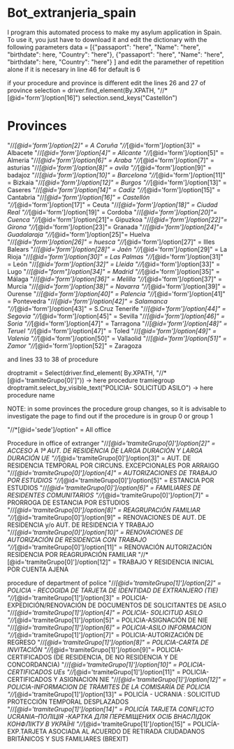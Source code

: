 # Bot_extranjeria_spain

I program this automated process to make my asylum application in Spain.
To use it, you just have to download it and edit the dictionary with the following parameters
data = [{"passaport": "here", "Name": "here", "birthdate": here, "Country": "here"},
        {"passaport": "here", "Name": "here", "birthdate": here, "Country": "here"}
         ]
  and edit the paramether of repetition alone if it is necesary in line 46 for default is 6
  
if your procedure and province  is  different edit the lines
26 and 27 of province 
selection = driver.find_element(By.XPATH, "//*[@id='form']/option[16]") 
selection.send_keys("Castellón")

# Provinces
"//*[@id='form']/option[2]" = A Coruña
"//*[@id='form']/option[3]" = Albacete
"//*[@id='form']/option[4]" = Alicante
"//*[@id='form']/option[5]" = Almeria
"//*[@id='form']/option[6]" = Araba
"//*[@id='form']/option[7]" = asturias
"//*[@id='form']/option[8]" = avila
"//*[@id='form']/option[9]" =  badajoz
"//*[@id='form']/option[10]" = Barcelona
"//*[@id='form']/option[11]" = Bizkaia
"//*[@id='form']/option[12]" = Burgos
"//*[@id='form']/option[13]" = Caseres
"//*[@id='form']/option[14]" = Cadiz
"//*[@id='form']/option[15]" = Cantabria
"//*[@id='form']/option[16]" = Castellón
"//*[@id='form']/option[17]" = Ceuta
"//*[@id='form']/option[18]" = Ciudad Real
"//*[@id='form']/option[19]" = Cordoba
"//*[@id='form']/option[20]"=  Cuenca
"//*[@id='form']/option[21]"=  Gipuzkoa
"//*[@id='form']/option[22]"= Girona
"//*[@id='form']/option[23]"= Granada
"//*[@id='form']/option[24]"= Guadalaraja
"//*[@id='form']/option[25]"= Huelva
"//*[@id='form']/option[26]" = huesca
"//*[@id='form']/option[27]" = Illes Balears
"//*[@id='form']/option[28]" = Jaén
"//*[@id='form']/option[29]" = La Rioja
"//*[@id='form']/option[30]" = Las Palmas
"//*[@id='form']/option[31]" = León
"//*[@id='form']/option[32]" = Lleida
"//*[@id='form']/option[33]" = Lugo
"//*[@id="form"]/option[34]" = Madrid
"//*[@id='form']/option[35]" = Málaga
"//*[@id='form']/option[36]" = Melilla
"//*[@id='form']/option[37]" = Murcia
"//*[@id='form']/option[38]" = Navarra
"//*[@id='form']/option[39]" = Ourense
"//*[@id='form']/option[40]" = Palencia
"//*[@id='form']/option[41]" = Pontevedra
"//*[@id='form']/option[42]" = Salamanca
"//*[@id='form']/option[43]" = S.Cruz Tenerife
"//*[@id='form']/option[44]" = Segovia
"//*[@id='form']/option[45]" = Sevilla
"//*[@id='form']/option[46]" = Soria
"//*[@id='form']/option[47]" = Tarragona
"//*[@id='form']/option[48]" = Teruel
"//*[@id='form']/option[47]" = Toled
"//*[@id='form']/option[49]" = Valenia
"//*[@id='form']/option[50]" = Vallaolid
"//*[@id='form']/option[51]" = Zamor
"//*[@id='form']/option[52]" = Zaragoza

and lines 
33 to 38 of procedure

droptramit = Select(driver.find_element(
    By.XPATH, "//*[@id='tramiteGrupo[0]']")) -> here  procedure tramiegroup 
droptramit.select_by_visible_text("POLICIA- SOLICITUD ASILO") -> here procedure name

NOTE: in some provinces the procedure group changes, so it is advisable to investigate the page to find out if the procedure is in group 0 or group 1


"//*[@id='sede']/option"  = All office

Procedure in office of extranger
"//*[@id='tramiteGrupo[0]']/option[2]" = ACCESO A 1ª AUT. DE RESIDENCIA DE LARGA DURACIÓN Y LARGA DURACIÓN UE
"//*[@id='tramiteGrupo[0]']/option[3]" = AUT. DE RESIDENCIA TEMPORAL POR CIRCUNS. EXCEPCIONALES POR ARRAIGO
"//*[@id='tramiteGrupo[0]']/option[4]" = AUTORIZACIONES DE TRABAJO POR ESTUDIOS
"//*[@id='tramiteGrupo[0]']/option[5]" = ESTANCIA POR ESTUDIOS
"//*[@id='tramiteGrupo[0]']/option[6]" = FAMILIARES DE RESIDENTES COMUNITARIOS
"//*[@id='tramiteGrupo[0]']/option[7]" = PRORROGA DE ESTANCIA POR ESTUDIOS
"//*[@id='tramiteGrupo[0]']/option[8]" = REAGRUPACIÓN FAMILIAR
"//*[@id='tramiteGrupo[0]']/option[9]" = RENOVACIONES DE AUT. DE RESIDENCIA  y/o  AUT. DE RESIDENCIA Y TRABAJO
"//*[@id='tramiteGrupo[0]']/option[10]" = RENOVACIONES DE AUTORIZACIÓN DE RESIDENCIA CON TRABAJO
"//*[@id='tramiteGrupo[0]']/option[11]" = RENOVACIÓN AUTORIZACIÓN RESIDENCIA POR REAGRUPACIÓN FAMILIAR
"//*[@id='tramiteGrupo[0]']/option[12]" = TRABAJO Y RESIDENCIA INICIAL POR CUENTA AJENA


procedure of department of police
"//*[@id='tramiteGrupo[1]']/option[2]" = POLICIA - RECOGIDA DE TARJETA DE IDENTIDAD DE EXTRANJERO (TIE)
"//*[@id='tramiteGrupo[1]']/option[3]" = POLICIA- EXPEDICIÓN/RENOVACIÓN DE DOCUMENTOS DE SOLICITANTES DE ASILO
"//*[@id='tramiteGrupo[1]']/option[4]" = POLICIA- SOLICITUD ASILO
"//*[@id='tramiteGrupo[1]']/option[5]" = POLICIA-ASIGNACIÓN DE NIE
"//*[@id='tramiteGrupo[1]']/option[6]" = POLICIA-ASILO INFORMACION 
"//*[@id='tramiteGrupo[1]']/option[7]" = POLICIA-AUTORIZACIÓN DE REGRESO
"//*[@id='tramiteGrupo[1]']/option[8]" = POLICIA-CARTA DE INVITACIÓN
"//*[@id='tramiteGrupo[1]']/option[9]"= POLICIA-CERTIFICADOS (DE RESIDENCIA, DE NO RESIDENCIA Y DE CONCORDANCIA)
"//*[@id='tramiteGrupo[1]']/option[10]" = POLICIA-CERTIFICADOS UEs
"//*[@id='tramiteGrupo[1]']/option[11]" = POLICIA-CERTIFICADOS Y ASIGNACION NIE
"//*[@id='tramiteGrupo[1]']/option[12]" = POLICIA-INFORMACION DE TRÁMITES DE LA COMISARÍA DE POLICIA
"//*[@id='tramiteGrupo[1]']/option[13]" = POLICÍA - UCRANIA : SOLICITUD PROTECCIÓN TEMPORAL DESPLAZADOS
"//*[@id='tramiteGrupo[1]']/option[14]" = POLICÍA TARJETA CONFLICTO UCRANIA–ПОЛІЦІЯ -КАРТКА ДЛЯ ПЕРЕМІЩЕНИХ ОСІБ ВНАСЛІДОК КОНФЛІКТУ В УКРАЇНІ
"//*[@id='tramiteGrupo[1]']/option[15]" = POLICÍA-EXP.TARJETA ASOCIADA AL ACUERDO DE RETIRADA CIUDADANOS BRITÁNICOS Y SUS FAMILIARES (BREXIT)
